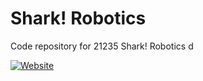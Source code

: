 # Shark! Robotics

Code repository for 21235 Shark! Robotics
d

[![Website](https://img1.wsimg.com/isteam/ip/d1a98ab9-71c1-4302-b99e-ecb34d173f84/Shark!%20Website%20Logo%20(4).png/:/rs=w:1499,h:400,cg:true,m/cr=w:1499,h:400/qt=q:95)](https://sharkrobotics.godaddysites.com/)
